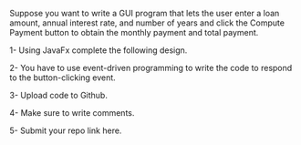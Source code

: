 

Suppose you want to write a GUI program that lets the user enter a loan amount, annual interest rate, and number of years and click the Compute Payment button to obtain the monthly payment and total payment.

1- Using JavaFx complete the following design. 

2- You have to use event-driven programming to write the code to respond to the button-clicking event.

3- Upload code to Github. 

4- Make sure to write comments. 

5- Submit your repo link here. 
